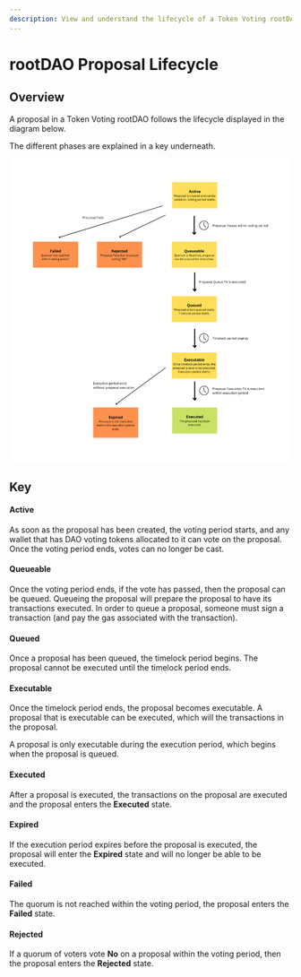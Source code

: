 ```yaml
---
description: View and understand the lifecycle of a Token Voting rootDAO proposal.
---
```


# rootDAO Proposal Lifecycle

## Overview

A proposal in a Token Voting rootDAO follows the lifecycle displayed in the diagram below.

The different phases are explained in a key underneath.

![img.png](../../../../.gitbook/assets/token-voting-root-dao-proposal-lifecycle.png)

## Key

#### Active
As soon as the proposal has been created, the voting period starts, and any wallet that has DAO voting tokens allocated to it
can vote on the proposal. Once the voting period ends, votes can no longer be cast.

#### Queueable
Once the voting period ends, if the vote has passed, then the proposal can be queued. Queueing the proposal will prepare the proposal to have its transactions executed.
In order to queue a proposal, someone must sign a transaction (and pay the gas associated with the transaction).

#### Queued
Once a proposal has been queued, the timelock period begins.
The proposal cannot be executed until the timelock period ends.

#### Executable
Once the timelock period ends, the proposal becomes executable. A proposal that is executable can be executed, which will the transactions in the proposal.

A proposal is only executable during the execution period, which begins when the proposal is queued. 

#### Executed
After a proposal is executed, the transactions on the proposal are executed and the proposal enters the **Executed** state.

#### Expired
If the execution period expires before the proposal is executed, the proposal will enter the **Expired** state and will no longer be able to be executed.

#### Failed
The quorum is not reached within the voting period, the proposal enters the **Failed** state.

#### Rejected
If a quorum of voters vote **No** on a proposal within the voting period, then the proposal enters the **Rejected** state.